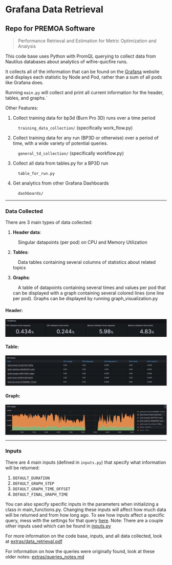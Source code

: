 # Grafana Data Retrieval

## Repo for PREMOA Software

> Performance Retrieval and Estimation for Metric Optimization and Analysis

This code base uses Python with PromQL querying to collect data from Nautilus databases about analytics of wifire-quicfire runs.

It collects all of the information that can be found on the [Grafana](https://grafana.nrp-nautilus.io/d/85a562078cdf77779eaa1add43ccec1e/kubernetes-compute-resources-namespace-pods?orgId=1&var-datasource=default&var-cluster=&var-namespace=wifire-quicfire&from=1690454188000&to=1690472188000) website and displays each statistic by Node and Pod, rather than a sum of all pods like Grafana does.

Running `main.py` will collect and print all current information for the header, tables, and graphs.`

Other Features:

1. Collect training data for bp3d (Burn Pro 3D) runs over a time period

   &nbsp; &nbsp; `training_data_collection/` (specifically work_flow.py)

2. Collect training data for any run (BP3D or otherwise) over a period of time, with a wide variety of potential queries.

   &nbsp; &nbsp; `general_td_collection/` (specifically workflow.py)

3. Collect all data from tables.py for a BP3D run

   &nbsp; &nbsp; `table_for_run.py`

4. Get analytics from other Grafana Dashboards

   &nbsp; &nbsp; `dashboards/`

---

### Data Collected

There are 3 main types of data collected:

1. **Header data**:

   &nbsp; &nbsp; Singular datapoints (per pod) on CPU and Memory Utilization

2. **Tables**:

   &nbsp; &nbsp; Data tables containing several columns of statistics about related topics

3. **Graphs**:

   &nbsp; &nbsp; A table of datapoints containing several times and values per pod that can be displayed with a graph containing several colored lines (one line per pod). Graphs can be displayed by running graph_visualization.py

#### Header:

![Header](extras/readme_photos/example_header.png)

#### Table:

![Tables](extras/readme_photos/example_table.png)

#### Graph:

![Graphs](extras/readme_photos/example_graph.png)

---

### Inputs

There are 4 main inputs (defined in `inputs.py`) that specify what information will be returned:

1. `DEFAULT_DURATION`
2. `DEFAULT_GRAPH_STEP`
3. `DEFAULT_GRAPH_TIME_OFFSET`
4. `DEFAULT_FINAL_GRAPH_TIME`

You can also specify specific inputs in the parameters when initializing a class in main_functions.py. Changing these inputs will affect how much data will be returned and from how long ago.
To see how inputs affect a specific query, mess with the settings for that query [here](https://thanos.nrp-nautilus.io/).
Note: There are a couple other inputs used which can be found in [inputs.py](inputs.py)

For more information on the code base, inputs, and all data collected, look at [extras/data_retrieval.pdf](extras/data_retrieval.pdf)

For information on how the queries were originally found, look at these older notes: [extras/queries_notes.md](extras/queries_notes.md)
